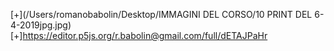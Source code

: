 [+](/Users/romanobabolin/Desktop/IMMAGINI DEL CORSO/10 PRINT DEL 6-4-2019jpg.jpg)
[+]https://editor.p5js.org/r.babolin@gmail.com/full/dETAJPaHr
